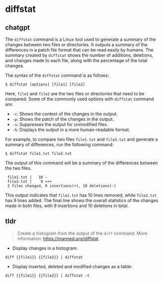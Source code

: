 # diffstat 
## chatgpt 
The `diffstat` command is a Linux tool used to generate a summary of the changes between two files or directories. It outputs a summary of the differences in a patch file format that can be read easily by humans. The summary created by `diffstat` shows the number of additions, deletions, and changes made to each file, along with the percentage of the total changes.

The syntax of the `diffstat` command is as follows:

```
$ diffstat [options] [file1] [file2]
```

Here, `file1` and `file2` are the two files or directories that need to be compared. Some of the commonly used options with `diffstat` command are:

- `-c`: Shows the context of the changes in the output.
- `-p`: Shows the patch of the changes in the output.
- `-s`: Suppresses the output for unmodified files.
- `-h`: Displays the output in a more human-readable format.

For example, to compare two files `file1.txt` and `file2.txt` and generate a summary of differences, run the following command:

```
$ diffstat file1.txt file2.txt
```

The output of this command will be a summary of the differences between the two files.

```
 file1.txt |   10 -
 file2.txt |    9 +++
 2 files changed, 9 insertions(+), 10 deletions(-)
```

This output indicates that `file1.txt` has 10 lines removed, while `file2.txt` has 9 lines added. The final line shows the overall statistics of the changes made in both files, with 9 insertions and 10 deletions in total. 

## tldr 
 
> Create a histogram from the output of the `diff` command.
> More information: <https://manned.org/diffstat>.

- Display changes in a histogram:

`diff {{file1}} {{file2}} | diffstat`

- Display inserted, deleted and modified changes as a table:

`diff {{file1}} {{file2}} | diffstat -t`
